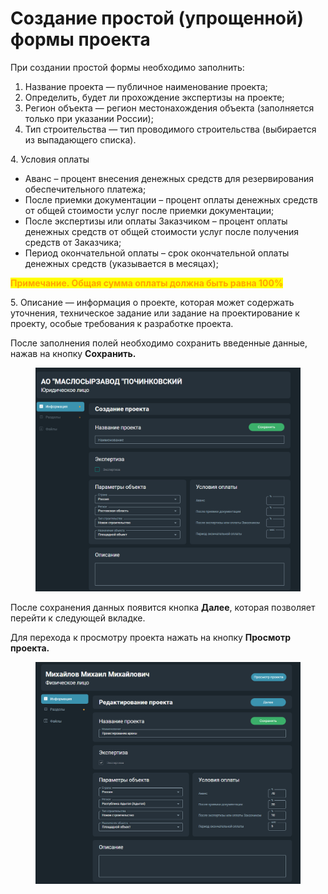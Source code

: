 # Создание простой (упрощенной) формы проекта

При создании простой формы необходимо заполнить:

1. Название проекта —  публичное наименование проекта;
2. Определить, будет ли прохождение экспертизы на проекте;
3. Регион объекта —  регион местонахождения объекта (заполняется только при указании России);
4. Тип строительства —  тип проводимого строительства (выбирается из выпадающего списка).

4\.  Условия оплаты

* Аванс – процент внесения денежных средств для резервирования обеспечительного платежа;
* После приемки документации – процент оплаты денежных средств от общей стоимости услуг после приемки документации;
* После экспертизы или оплаты Заказчиком – процент оплаты денежных средств от общей стоимости услуг после получения средств от Заказчика;
* Период окончательной оплаты  – срок окончательной оплаты денежных средств (указывается в месяцах);

<mark style="color:orange;">**Примечание. Общая сумма оплаты должна быть равна 100%**</mark>

5\.  Описание  — информация о проекте, которая может содержать уточнения, техническое задание или задание на проектирование к проекту, особые требования к разработке проекта.

После заполнения полей необходимо сохранить введенные данные, нажав на кнопку **Сохранить.**

<figure><img src="../../gitbook/assets/image (228).png" alt=""><figcaption></figcaption></figure>

После сохранения данных появится кнопка **Далее**, которая позволяет перейти к следующей вкладке.

Для перехода к просмотру проекта нажать на кнопку **Просмотр проекта.**

<figure><img src="../../gitbook/assets/image (229).png" alt=""><figcaption></figcaption></figure>
